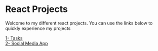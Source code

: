 # React Projects

Welcome to my different react projects.
You can use the links below to quickly experience my projects

[1- Tasks](https://react-projects-bhy.vercel.app/tasks)  
[2- Social Media App](https://react-projects-bhy.vercel.app/social-media)

